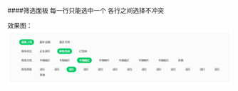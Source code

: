 ####筛选面板
每一行只能选中一个
各行之间选择不冲突

效果图：
![效果图](https://github.com/gzz0204/select-panel/blob/master/select-panel/demo-img.png)
